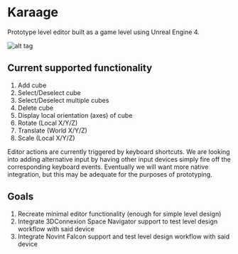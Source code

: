 # Karaage
Prototype level editor built as a game level using Unreal Engine 4.

![alt tag](https://github.com/cs210/Karaage/blob/master/editor.png)

## Current supported functionality
1. Add cube
2. Select/Deselect cube
3. Select/Deselect multiple cubes
4. Delete cube
5. Display local orientation (axes) of cube
6. Rotate (Local X/Y/Z)
7. Translate (World X/Y/Z)
8. Scale (Local X/Y/Z)

Editor actions are currently triggered by keyboard shortcuts. We are looking into adding alternative input by having other input devices simply fire off the corresponding keyboard events. Eventually we will want more native integration, but this may be adequate for the purposes of prototyping.

## Goals
1. Recreate minimal editor functionality (enough for simple level design)
2. Integrate 3DConnexion Space Navigator support to test level design workflow with said device
3. Integrate Novint Falcon support and test level design workflow with said device
